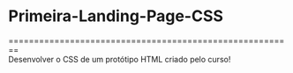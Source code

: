 # Primeira-Landing-Page-CSS
========================================================  
Desenvolver o CSS de um protótipo HTML criado pelo curso!
